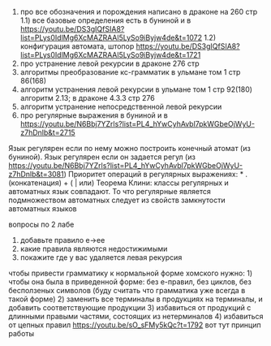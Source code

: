 1) про все обозначения и порождения написано в драконе на 260 стр
    1.1) все базовые определения есть в буниной и в https://youtu.be/DS3gIQfSIA8?list=PLys0IdlMg6XcMAZRAAl5LySo9iByjw4de&t=1072
    1.2) конфигурация автомата, штопор https://youtu.be/DS3gIQfSIA8?list=PLys0IdlMg6XcMAZRAAl5LySo9iByjw4de&t=1721
2) про устранение левой рекурсии в драконе 276 стр
3) алгоритмы преобразование кс-грамматик в ульмане том 1 стр 86(168)
4) алгоритм устранения левой рекурсии в ульмане том 1 стр 92(180) алгоритм 2.13; в драконе 4.3.3 стр 276
5) алгоритм устранение непосредственной левой рекурсии
6) про регулярные выражения в буниной и в https://youtu.be/N6Bbj7YZrls?list=PL4_hYwCyhAvbl7pkWGbeOjWyU-z7hDnlb&t=2715


Язык регулярен если по нему можно построить конечный атомат (из буниной). Язык регулярен если он задается регул (из https://youtu.be/N6Bbj7YZrls?list=PL4_hYwCyhAvbl7pkWGbeOjWyU-z7hDnlb&t=3081)
Приоритет операций в регулярных выражениях: * .(конкатенация) + ( | или)
Теорема Клини: классы регулярных и автоматных язык совпадают. То что регулярные является подмножеством автоматных следует из свойств замкнутости автоматных языков


вопросы по 2 лабе
1) добавьте правило e->ee
2) какие правила являются недостижимыми
3) покажите где у вас удаляется левая рекурсия

чтобы привести грамматику к нормальной форме хомского нужно:
    1) чтобы она была в приведенной форме: без e-правил, без циклов, без бесползеных символов (буду считать что грамматика уже всегда в такой форме)
    2) заменить все терминалы в продукциях на терминалы, и добавить соответствующие продукции
    3) избавиться от продукций с длинными правыми частями, состоящих из нетерминалов
    4) избавиться от цепных правил https://youtu.be/sO_sFMy5kQc?t=1792 вот тут принцип работы

